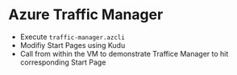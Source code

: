 # Azure Traffic Manager

- Execute `traffic-manager.azcli`
- Modifiy Start Pages using Kudu
- Call from within the VM to demonstrate Traffice Manager to hit corresponding Start Page
